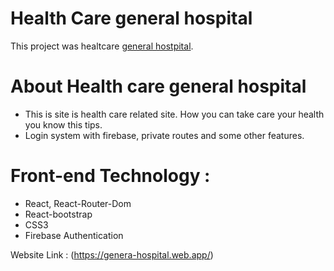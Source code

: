 # Health Care general hospital

This project was healtcare [general hostpital](https://genera-hospital.web.app/).

# About Health care general hospital
* This is site is health care related site. How you can take care your health you know this tips.
* Login system with firebase, private routes and some other features.

# Front-end Technology :
* React, React-Router-Dom
* React-bootstrap
* CSS3
* Firebase Authentication

Website Link : (https://genera-hospital.web.app/)

